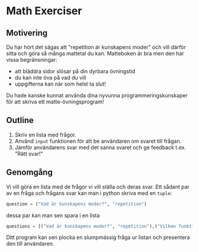 # Math Exerciser

## Motivering

Du har hört det sägas att "repetition är kunskapens moder" och vill därför sitta och göra så många mattetal du kan. Matteboken är bra men den har vissa begränsningar:
- att bläddra sidor slösar på din dyrbara övningstid
- du kan inte öva på vad du vill
- uppgifterna kan när som helst ta slut!

Du hade kanske kunnat använda dina nyvunna programmeringskunskaper för att skriva ett matte-övningsprogram!

## Outline

1. Skriv en lista med frågor.
2. Använd `input` funktionen för att be användaren om svaret till frågan.
3. Jämför användarens svar med det sanna svaret och ge feedback t.ex. "Rätt svar!"

## Genomgång

Vi vill göra en lista med de frågor vi vill ställa och deras svar. Ett sådant par av en fråga och frågans svar kan man i python skriva med en `tuple`:

```python
question = ("Vad är kunskapens moder?", "repetition")
```

dessa par kan man sen spara i en lista

```python
questions = [("Vad är kunskapens moder?", "repetition"),("Vilken funktion används i python för att skriva text till kommandotolken?", "print")]
```

Ditt program kan sen plocka en slumpmässig fråga ur listan och presentera den till användaren.

